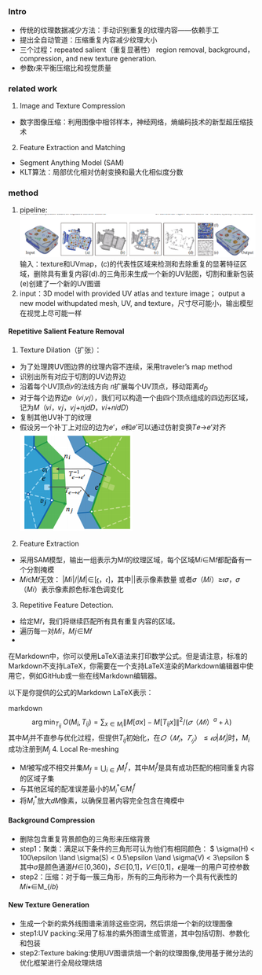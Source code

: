 ##
### Intro
- 传统的纹理数据减少方法：手动识别重复的纹理内容——依赖手工
- 提出全自动管道：压缩重复内容减少纹理大小
- 三个过程：repeated salient（重复显著性） region removal, background，compression, and new texture generation.
- 参数𝜖来平衡压缩比和视觉质量
### related work
1. Image and Texture Compression
- 数字图像压缩：利用图像中相邻样本，神经网络，熵编码技术的新型超压缩技术
2.  Feature Extraction and Matching
- Segment Anything Model (SAM)
- KLT算法：局部优化相对仿射变换和最大化相似度分数
### method
1. pipeline:
![](textureAtlas1.png)
输入：texture和UVmap，(c)的代表性区域来检测和去除重复的显著特征区域，删除具有重复内容(d).的三角形来生成一个新的UV贴图，切割和重新包装(e)创建了一个新的UV图谱
2. input：3D model with provided UV atlas and texture image； output a new model withupdated mesh, UV, and texture，尺寸尽可能小，输出模型在视觉上尽可能一样
#### Repetitive Salient Feature Removal
1. Texture Dilation（扩张）：
- 为了处理跨UV图边界的纹理内容不连续，采用traveler’s map method
- 识别出所有对应于切割的UV边界边
- 沿着每个UV顶点𝑣的法线方向 𝑛扩展每个UV顶点，移动距离$d_{D}$
- 对于每个边界边𝑒（𝑣𝑖,𝑣𝑗），我们可以构造一个由四个顶点组成的四边形区域，记为𝑀（𝑣𝑖，𝑣𝑗，𝑣𝑗+𝑛𝑗𝑑𝐷，𝑣𝑖+𝑛𝑖𝑑𝐷）
- 复制其他UV补丁的纹理
- 假设另一个补丁上对应的边为𝑒‘，𝑒和𝑒’可以通过仿射变换𝑇𝑒→𝑒‘对齐
![](textureAtlas2.png)
2. Feature Extraction
- 采用SAM模型，输出一组表示为M𝑓的纹理区域，每个区域𝑀𝑖∈M𝑓都配备有一个分割掩模
- 𝑀𝑖∈M𝑓无效：
|𝑀𝑖|/|𝑀|∈[<u>𝜖</u>，𝜖]，其中||表示像素数量
或者𝜎（𝑀𝑖）≥𝜖𝜎，𝜎（𝑀𝑖）表示像素颜色标准色调变化
3. Repetitive Feature Detection.
- 给定M𝑓，我们将继续匹配所有具有重复内容的区域。
- 遍历每一对𝑀𝑖，𝑀𝑗∈M𝑓
- 

在Markdown中，你可以使用LaTeX语法来打印数学公式。但是请注意，标准的Markdown不支持LaTeX，你需要在一个支持LaTeX渲染的Markdown编辑器中使用它，例如GitHub或一些在线Markdown编辑器。

以下是你提供的公式的Markdown LaTeX表示：

markdown
$$
\arg\min_{T_{ij}} \ O(M_i, T_{ij}) = \sum_{x \in M_i} \| M[\sigma x] - M[T_{ij}x] \|^2 / (𝜎（𝑀𝑖）^a + λ)
$$
其中$M_{j}$并不直参与优化过程，但提供$T_{ij}$初始化，在$𝑂（𝑀_{𝑖}，𝑇_{𝑖𝑗}）≤𝜖𝑜|𝑀_{𝑖}|$时，$M_{i}$成功注册到$M_{j}$
4. Local Re-meshing
- M𝑓被写成不相交并集$M_f = \bigcup_{i \in I} M_i^f$，其中$M_i^f$是具有成功匹配的相同重复内容的区域子集
- 与其他区域的配准误差最小的$M_i^*$∈$M_i^f$
- 将$M_i^*$放大𝑑𝑀像素，以确保显著内容完全包含在掩模中
#### Background Compression
- 删除包含重复背景颜色的三角形来压缩背景
- step1：聚类：满足以下条件的三角形可认为他们有相同颜色：
$ \sigma(H) < 100\epsilon \land \sigma(S) < 0.5\epsilon \land \sigma(V) < 3\epsilon $
其中$\sigma$是颜色通道𝐻∈[0,360)，𝑆∈[0,1]，𝑉∈[0,1]，$\epsilon$是唯一的用户可控参数
- step2：压缩：对于每一簇三角形，所有的三角形称为一个具有代表性的𝑀𝑖∗∈M_{𝑖𝑏}
#### New Texture Generation
- 生成一个新的紫外线图谱来消除这些空洞，然后烘焙一个新的纹理图像
- step1:UV packing:采用了标准的紫外图谱生成管道，其中包括切割、参数化和包装
- step2:Texture baking:使用UV图谱烘焙一个新的纹理图像,使用基于微分法的优化框架进行全局纹理烘焙
